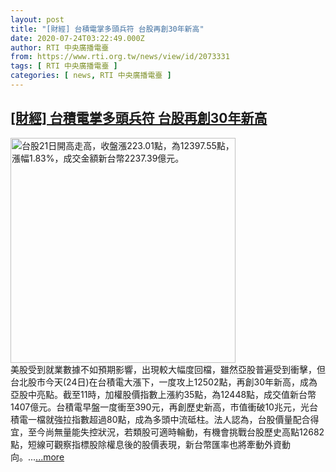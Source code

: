 ```yaml
---
layout: post
title: "[財經] 台積電掌多頭兵符 台股再創30年新高"
date: 2020-07-24T03:22:49.000Z
author: RTI 中央廣播電臺
from: https://www.rti.org.tw/news/view/id/2073331
tags: [ RTI 中央廣播電臺 ]
categories: [ news, RTI 中央廣播電臺 ]
---
```

<!--1595560969000-->
[[財經] 台積電掌多頭兵符 台股再創30年新高](https://www.rti.org.tw/news/view/id/2073331)
------

<div>
<img src="https://static.rti.org.tw/assets/thumbnails/2020/07/21/20200721000044M.jpg" width="360" alt="台股21日開高走高，收盤漲223.01點，為12397.55點，漲幅1.83%，成交金額新台幣2237.39億元。" title="台股21日開高走高，收盤漲223.01點，為12397.55點，漲幅1.83%，成交金額新台幣2237.39億元。"><br>美股受到就業數據不如預期影響，出現較大幅度回檔，雖然亞股普遍受到衝擊，但台北股市今天(24日)在台積電大漲下，一度攻上12502點，再創30年新高，成為亞股中亮點。截至11時，加權股價指數上漲約35點，為12448點，成交值新台幣1407億元。台積電早盤一度衝至390元，再創歷史新高，市值衝破10兆元，光台積電一檔就強拉指數超過80點，成為多頭中流砥柱。法人認為，台股價量配合得宜，至今尚無量能失控狀況，若類股可適時輪動，有機會挑戰台股歷史高點12682點，短線可觀察指標股除權息後的股價表現，新台幣匯率也將牽動外資動向。...<a target="_blank" href="https://www.rti.org.tw/news/view/id/2073331">...more</a>
</div>
